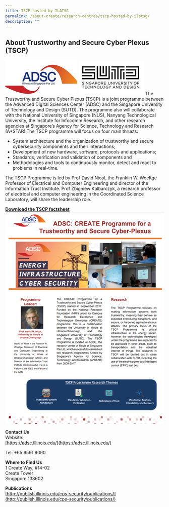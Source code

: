 ```yaml
---
title: TSCP hosted by ILATSG
permalink: /about-create/research-centres/tscp-hosted-by-ilatsg/
description: ""
---
```


About Trustworthy and Secure Cyber Plexus (TSCP)
-----------
![](/images/adsc.png)
![](/images/stud_logo_large.jpg)
The Trustworthy and Secure Cyber Plexus (TSCP) is a joint programme between the Advanced Digital Sciences Center (ADSC) and the Singapore University of Technology and Design (SUTD). The programme also will collaborate with the National University of Singapore (NUS), Nanyang Technological University, the Institute for Infocomm Research, and other research agencies at Singapore’s Agency for Science, Technology and Research (A\*STAR).The TSCP programme will focus on four main thrusts:

*   System architecture and the organization of trustworthy and secure cybersecurity components and their interactions;
*   Development of new hardware, software, protocols and applications;
*   Standards, verification and validation of components and
*   Methodologies and tools to continuously monitor, detect and react to problems in real-time.

The TSCP Programme is led by Prof David Nicol, the Franklin W. Woeltge Professor of Electrical and Computer Engineering and director of the Information Trust Institute. Prof Zbigniew Kalbarczyk, a research professor of electrical and computer engineering in the Coordinated Science Laboratory, will share the leadership role.

**[Download the TSCP factsheet](/files/tscp-factsheet-(nrf-edited).pdf)**
![](/images/Screenshot%202023-03-28%20193049.png)

**Contact Us**  
Website:  
[https://adsc.illinois.edu/](https://adsc.illinois.edu/)

Tel: +65 6591 9090

**Where to Find Us**  
1 Create Way, #14-02  
Create Tower  
Singapore 138602

**Publications**  
[http://publish.illinois.edu/cps-security/publications/](http://publish.illinois.edu/cps-security/publications/)